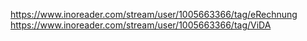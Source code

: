 https://www.inoreader.com/stream/user/1005663366/tag/eRechnung
https://www.inoreader.com/stream/user/1005663366/tag/ViDA